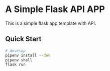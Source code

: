 # A Simple Flask API APP

This is a simple flask app template with API.

## Quick Start

```bash
# develop
pipenv install --dev
pipenv shell
flask run
```
